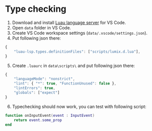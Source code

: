 # Type checking 


1. Download and install [Luau language server](https://marketplace.visualstudio.com/items?itemName=JohnnyMorganz.luau-lsp) for VS Code.
2. Open `data` folder in VS Code.
3. Create VS Code workspace settings (`data/.vscode/settings.json`).
4. Put following json there:
```js
{
	"luau-lsp.types.definitionFiles": ["scripts/lumix.d.lua"],
}
```
5. Create `.luaurc` in `data\scripts\` and put following json there:
```js
{
	"languageMode": "nonstrict",
	"lint": { "*": true, "FunctionUnused": false },
	"lintErrors": true,
	"globals": ["expect"]
}
```
6. Typechecking should now work, you can test with following script:
```lua
function onInputEvent(event : InputEvent)
	return event.some_prop
end
```

